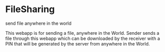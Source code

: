 # FileSharing
send file anywhere in the world

This webapp is for sending a file, anywhere in the World. Sender sends a file through this webapp which can be downloaded by the receiver with a  PIN that will be generated by the server from anywhere in the World. 
